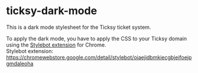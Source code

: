 # ticksy-dark-mode
This is a dark mode stylesheet for the Ticksy ticket system.

To apply the dark mode, you have to apply the CSS to your Ticksy domain using the [Stylebot extension]([url](https://chromewebstore.google.com/detail/stylebot/oiaejidbmkiecgbjeifoejpgmdaleoha)) for Chrome.<br>
Stylebot extension: https://chromewebstore.google.com/detail/stylebot/oiaejidbmkiecgbjeifoejpgmdaleoha
